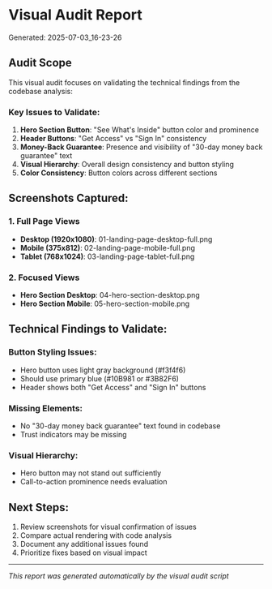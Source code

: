 # Visual Audit Report
Generated: 2025-07-03_16-23-26

## Audit Scope
This visual audit focuses on validating the technical findings from the codebase analysis:

### Key Issues to Validate:
1. **Hero Section Button**: "See What's Inside" button color and prominence
2. **Header Buttons**: "Get Access" vs "Sign In" consistency
3. **Money-Back Guarantee**: Presence and visibility of "30-day money back guarantee" text
4. **Visual Hierarchy**: Overall design consistency and button styling
5. **Color Consistency**: Button colors across different sections

## Screenshots Captured:

### 1. Full Page Views
- **Desktop (1920x1080)**: 01-landing-page-desktop-full.png
- **Mobile (375x812)**: 02-landing-page-mobile-full.png
- **Tablet (768x1024)**: 03-landing-page-tablet-full.png

### 2. Focused Views
- **Hero Section Desktop**: 04-hero-section-desktop.png
- **Hero Section Mobile**: 05-hero-section-mobile.png

## Technical Findings to Validate:

### Button Styling Issues:
- Hero button uses light gray background (#f3f4f6)
- Should use primary blue (#10B981 or #3B82F6)
- Header shows both "Get Access" and "Sign In" buttons

### Missing Elements:
- No "30-day money back guarantee" text found in codebase
- Trust indicators may be missing

### Visual Hierarchy:
- Hero button may not stand out sufficiently
- Call-to-action prominence needs evaluation

## Next Steps:
1. Review screenshots for visual confirmation of issues
2. Compare actual rendering with code analysis
3. Document any additional issues found
4. Prioritize fixes based on visual impact

---
*This report was generated automatically by the visual audit script*
